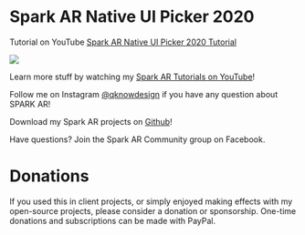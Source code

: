 <h1> Spark AR Native UI Picker 2020 </h1>

Tutorial on YouTube 
<a href="https://youtu.be/Yumu3aqeRbI">Spark AR Native UI Picker 2020 Tutorial</a>

<a href="https://youtu.be/Yumu3aqeRbI" alt="Spark AR Native UI Picker 2020 Tutorial"> <img src="qknowdesign_light-setting_light-leak_animated_light-effect.jpg"/> </a> 

Learn more stuff by watching my <a href="https://www.youtube.com/channel/UC_ycBf44SNpOc7w6kvYkufA?view_as=subscriber">Spark AR Tutorials on YouTube</a>!

Follow me on Instagram <a href="https://www.instagram.com/qknowdesign/">@qknowdesign</a> if you have any question about SPARK AR!

Download my Spark AR projects on <a href="https://github.com/qknowdesign">Github</a>!

Have questions? Join the Spark AR Community group on Facebook.

<h1>Donations</h1>
If you used this in client projects, or simply enjoyed making effects with my open-source projects, please consider a donation or sponsorship. One-time donations and subscriptions can be made with PayPal.

<a href="https://www.paypal.com/cgi-bin/webscr?cmd=_s-xclick&hosted_button_id=ZJZCPPXBCGV8C&source=url" rel="nofollow"><input type="hidden" name="business" value="jankow9785@googlemail.com" /><img src="https://www.paypalobjects.com/en_US/DK/i/btn/btn_donateCC_LG.gif" alt="" data-canonical-src="https://www.paypalobjects.com/en_US/i/btn/btn_donateCC_LG.gif" style="max-width:100%;"></a>
